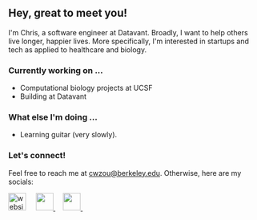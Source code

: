 ## Hey, great to meet you!

I'm Chris, a software engineer at Datavant. Broadly, I want to help others live longer, happier lives. More specifically, I'm interested in startups and tech as applied to healthcare and biology.

### Currently working on ...
- Computational biology projects at UCSF
- Building at Datavant

### What else I'm doing ...
- Learning guitar (very slowly).

### Let's connect!
Feel free to reach me at cwzou@berkeley.edu. Otherwise, here are my socials:

<p float="left">
  <a href="https://chriswzou.github.io">
<img src="https://user-images.githubusercontent.com/44085112/124795629-3b30d100-df1e-11eb-8a61-896e3d73d149.png"
     width=35
     height=35
     alt="website"
/></a>
  &nbsp; &nbsp;
  <a href="https://linkedin.com/in/chriswzou">
<img src="https://user-images.githubusercontent.com/44085112/124795783-6d423300-df1e-11eb-928e-5b0580351e86.png"
     width=35
     height=35
/>
  </a>
  &nbsp; &nbsp;
  <a href="https://twitter.com/chriswzou">
<img src="https://user-images.githubusercontent.com/44085112/124795861-86e37a80-df1e-11eb-8285-f61171f6f0c3.png"
     width=35
     height=35
/>
  </a>
  &nbsp; &nbsp;
</p>


